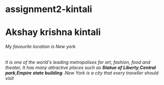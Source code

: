 # assignment2-kintali

# Akshay krishna kintali

###### My favourite location is New york

###### It is one of the world's leading metropolises for art, fashion, food and theater, It has many attractive places such as **Statue of Liberty**,**Central park**,**Empire state building** .New York is a city that every traveller should visit

